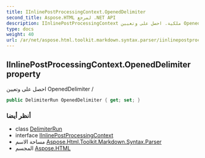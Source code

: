 ```yaml
---
title: IInlinePostProcessingContext.OpenedDelimiter
second_title: Aspose.HTML لمرجع .NET API
description: IInlinePostProcessingContext ملكية. احصل على وتعيين OpenedDelimiter /
type: docs
weight: 40
url: /ar/net/aspose.html.toolkit.markdown.syntax.parser/iinlinepostprocessingcontext/openeddelimiter/
---
```

## IInlinePostProcessingContext.OpenedDelimiter property

احصل على وتعيين OpenedDelimiter /

```csharp
public DelimiterRun OpenedDelimiter { get; set; }
```

### أنظر أيضا

* class [DelimiterRun](../../delimiterrun/)
* interface [IInlinePostProcessingContext](../)
* مساحة الاسم [Aspose.Html.Toolkit.Markdown.Syntax.Parser](../../iinlinepostprocessingcontext/)
* المجسم [Aspose.HTML](../../../)


